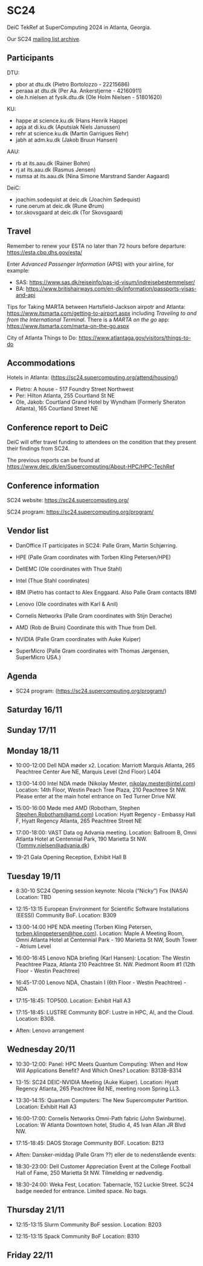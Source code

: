 # SC24
DeiC TekRef at SuperComputing 2024 in Atlanta, Georgia.

Our SC24 [mailing list archive](https://listserv.fysik.dtu.dk/pipermail/sc24-deic/2024/thread.html).

Participants
------------

DTU:
* pbor at dtu.dk (Pietro Bortolozzo - 22215686)
* peraaa at dtu.dk (Per Aa. Ankerstjerne - 42160911)
* ole.h.nielsen at fysik.dtu.dk (Ole Holm Nielsen - 51801620)

KU:
* happe at science.ku.dk (Hans Henrik Happe)
* apja at di.ku.dk (Aputsiak Niels Janussen)
* rehr at science.ku.dk (Martin Garrigues Rehr)
* jabh at adm.ku.dk (Jakob Bruun Hansen)

AAU:
* rb at its.aau.dk (Rainer Bohm)
* rj at its.aau.dk (Rasmus Jensen)
* nsmsa at its.aau.dk (Nina Simone Marstrand Sander Aagaard)

DeiC:
* joachim.sodequist at deic.dk (Joachim Sødequist)
* rune.oerum at deic.dk (Rune Ørum)
* tor.skovsgaard at deic.dk (Tor Skovsgaard)

Travel
------

Remember to renew your ESTA no later than 72 hours before departure: https://esta.cbp.dhs.gov/esta/

Enter *Advanced Passenger Information* (APIS) with your airline, for example:

* SAS: https://www.sas.dk/rejseinfo/pas-id-visum/indrejsebestemmelser/
* BA: https://www.britishairways.com/en-dk/information/passports-visas-and-api

Tips for Taking MARTA between Hartsfield-Jackson airpotr and Atlanta: https://www.itsmarta.com/getting-to-airport.aspx
including *Traveling to and from the International Terminal*.
There is a *MARTA on the go* app: https://www.itsmarta.com/marta-on-the-go.aspx

City of Atlanta Things to Do: https://www.atlantaga.gov/visitors/things-to-do

Accommodations
--------------

Hotels in Atlanta: (https://sc24.supercomputing.org/attend/housing/)

* Pietro: A house - 517 Foundry Street Northwest
* Per: Hilton Atlanta, 255 Courtland St NE
* Ole, Jakob: Courtland Grand Hotel by Wyndham (Formerly Sheraton Atlanta), 165 Courtland Street NE

Conference report to DeiC
-------------------------

DeiC will offer travel funding to attendees on the condition that they present their findings from SC24.

The previous reports can be found at https://www.deic.dk/en/Supercomputing/About-HPC/HPC-TechRef

Conference information
----------------------

SC24 website: https://sc24.supercomputing.org/

SC24 program: https://sc24.supercomputing.org/program/


Vendor list 
-----------

* DanOffice IT participates in SC24: Palle Gram, Martin Schjørring.

* HPE (Palle Gram coordinates with Torben Kling Petersen/HPE)

* DellEMC (Ole coordinates with Thue Stahl)

* Intel (Thue Stahl coordinates)

* IBM (Pietro has contact to Alex Enggaard. Also Palle Gram contacts IBM)

* Lenovo (Ole coordinates with Karl & Anil)

* Cornelis Networks (Palle Gram coordinates with Stijn Derache)

* AMD (Rob de Bruin) Coordinate this with Thue from Dell.

* NVIDIA (Palle Gram coordinates with Auke Kuiper) 

* SuperMicro (Palle Gram coordinates with Thomas Jørgensen, SuperMicro USA.)

Agenda
------

* SC24 program: (https://sc24.supercomputing.org/program/)

Saturday 16/11
------------


Sunday 17/11
------------


Monday 18/11
------------

* 10:00-12:00 Dell NDA møder x2.
  Location: Marriott Marquis Atlanta, 265 Peachtree Center Ave NE, Marquis Level (2nd Floor) L404

* 13:00-14:00 Intel NDA møde (Nikolay Mester, nikolay.mester@intel.com)
  Location: 14th Floor, Westin Peach Tree Plaza, 210 Peachtree St NW.
  Please enter at the main hotel entrance on Ted Turner Drive NW. 

* 15:00-16:00 Møde med AMD (Robotham, Stephen <Stephen.Robotham@amd.com>)
  Location: Hyatt Regency - Embassy Hall F, Hyatt Regency Atlanta, 265 Peachtree Street NE

* 17:00-18:00: VAST Data og Advania meeting. Location: Ballroom B, Omni Atlanta Hotel at Centennial Park, 190 Marietta St NW. (Tommy.nielsen@advania.dk)

* 19-21 Gala Opening Reception, Exhibit Hall B

Tuesday 19/11
-------------

* 8:30-10 SC24 Opening session keynote:
  Nicola (“Nicky”) Fox (NASA)
  Location: TBD

* 12:15-13:15 European Environment for Scientific Software Installations (EESSI) Community BoF.  Location: B309

* 13:00-14:00 HPE NDA meeting (Torben Kling Petersen, torben.klingpetersen@hpe.com).
  Location: Maple A Meeting Room, Omni Atlanta Hotel at Centennial Park - 190 Marietta St NW, South Tower - Atrium Level 

* 16:00-16:45 Lenovo NDA briefing (Karl Hansen):
  Location:  The Westin Peachtree Plaza, Atlanta 210 Peachtree St. NW.
  Piedmont Room #1 (12th Floor - Westin Peachtree)

* 16:45-17:00 Lenovo NDA, Chastain I (6th Floor - Westin Peachtree) - NDA

* 17:15-18:45: TOP500. Location: Exhibit Hall A3

* 17:15-18:45: LUSTRE Community BOF: Lustre in HPC, AI, and the Cloud. Location: B308.

* Aften: Lenovo arrangement

Wednesday 20/11
---------------

* 10:30-12:00: Panel: HPC Meets Quantum Computing: When and How Will Applications Benefit? And Which Ones?
  Location: B313B-B314

* 13-15: SC24 DEIC-NVIDIA Meeting (Auke Kuiper).
  Location: Hyatt Regency Atlanta, 265 Peachtree Rd NE, meeting room Spring LL3.

* 13:30-14:15: Quantum Computers: The New Supercomputer Partition. Location: Exhibit Hall A3

* 16:00-17:00: Cornelis Networks Omni-Path fabric (John Swinburne).
  Location: W Atlanta Downtown hotel, Studio 4, 45 Ivan Allan JR Blvd NW.

* 17:15-18:45: DAOS Storage Community BOF. Location: B213

* Aften: Dansker-middag (Palle Gram ??) eller de to nedenstående events:

* 18:30-23:00: Dell Customer Appreciation Event at the College Football Hall of Fame, 250 Marietta St NW. Tilmelding er nødvendig.

* 18:30-24:00: Weka Fest, Location: Tabernacle, 152 Luckie Street. SC24 badge needed for entrance. Limited space. No bags.


Thursday 21/11
--------------

* 12:15-13:15 Slurm Community BoF session.
  Location: B203

* 12:15-13:15 Spack Community BoF
  Location: B310

Friday 22/11
------------
